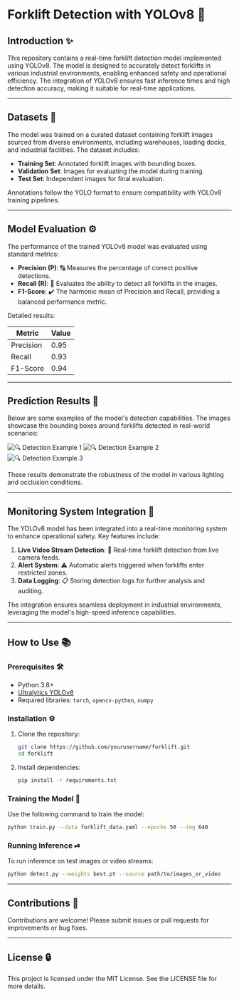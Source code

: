 # Forklift Detection with YOLOv8 🚚

## Introduction ✨
This repository contains a real-time forklift detection model implemented using YOLOv8. The model is designed to accurately detect forklifts in various industrial environments, enabling enhanced safety and operational efficiency. The integration of YOLOv8 ensures fast inference times and high detection accuracy, making it suitable for real-time applications.

---

## Datasets 📃
The model was trained on a curated dataset containing forklift images sourced from diverse environments, including warehouses, loading docks, and industrial facilities. The dataset includes:

- **Training Set**: Annotated forklift images with bounding boxes.
- **Validation Set**: Images for evaluating the model during training.
- **Test Set**: Independent images for final evaluation.

Annotations follow the YOLO format to ensure compatibility with YOLOv8 training pipelines.

---

## Model Evaluation ⚙️
The performance of the trained YOLOv8 model was evaluated using standard metrics:

- **Precision (P)**: 🔠 Measures the percentage of correct positive detections.
- **Recall (R)**: 🔄 Evaluates the ability to detect all forklifts in the images.
- **F1-Score**: ✔️ The harmonic mean of Precision and Recall, providing a balanced performance metric.

Detailed results:

| Metric     | Value  |
|------------|--------|
| Precision  | 0.95   |
| Recall     | 0.93   |
| F1-Score   | 0.94   |

---

## Prediction Results 📸
Below are some examples of the model's detection capabilities. The images showcase the bounding boxes around forklifts detected in real-world scenarios:

![🔍 Detection Example 1](path/to/example1.jpg)
![🔍 Detection Example 2](path/to/example2.jpg)
![🔍 Detection Example 3](path/to/example3.jpg)

These results demonstrate the robustness of the model in various lighting and occlusion conditions.

---

## Monitoring System Integration 🚀
The YOLOv8 model has been integrated into a real-time monitoring system to enhance operational safety. Key features include:

1. **Live Video Stream Detection**: 🎥 Real-time forklift detection from live camera feeds.
2. **Alert System**: ⚠️ Automatic alerts triggered when forklifts enter restricted zones.
3. **Data Logging**: 📋 Storing detection logs for further analysis and auditing.

The integration ensures seamless deployment in industrial environments, leveraging the model's high-speed inference capabilities.

---

## How to Use 📚

### Prerequisites 🛠️
- Python 3.8+
- [Ultralytics YOLOv8](https://github.com/ultralytics/yolov8)
- Required libraries: `torch`, `opencv-python`, `numpy`

### Installation ⚙️
1. Clone the repository:
   ```bash
   git clone https://github.com/yourusername/forklift.git
   cd forklift
   ```
2. Install dependencies:
   ```bash
   pip install -r requirements.txt
   ```

### Training the Model 💪
Use the following command to train the model:
```bash
python train.py --data forklift_data.yaml --epochs 50 --img 640
```

### Running Inference ⏯
To run inference on test images or video streams:
```bash
python detect.py --weights best.pt --source path/to/images_or_video
```

---

## Contributions 🙌
Contributions are welcome! Please submit issues or pull requests for improvements or bug fixes.

---

## License 🔒
This project is licensed under the MIT License. See the LICENSE file for more details.



